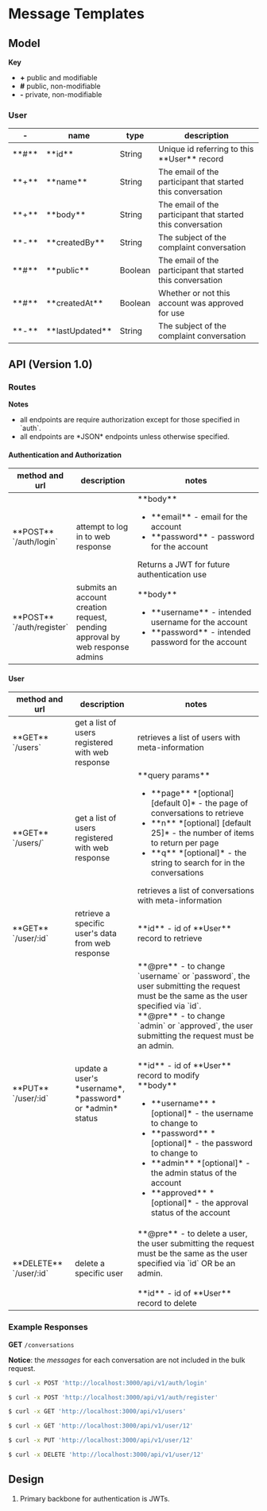 # Message Templates
## Model

**Key**
* **+** public and modifiable
* **#** public, non-modifiable
* **-** private, non-modifiable

### User

<table>
<thead>
    <tr>
        <th style="width: 1%">-</th>
        <th style="width: 24%">name</th>
        <th>type</th>
        <th style="width: 50%">description</th>
    </tr>
</thead>
<tbody>
    <tr>
        <td>**#**</td>
        <td>**id**</td>
        <td>String</td>
        <td>Unique id referring to this **User** record</td>
    </tr>
    <tr>
        <td>**+**</td>
        <td>**name**</td>
        <td>String</td>
        <td>The email of the participant that started this conversation</td>
    </tr>
    <tr>
        <td>**+**</td>
        <td>**body**</td>
        <td>String</td>
        <td>The email of the participant that started this conversation</td>
    </tr>
    <tr>
        <td>**-**</td>
        <td>**createdBy**</td>
        <td>String</td>
        <td>The subject of the complaint conversation</td>
    </tr>
    <tr>
        <td>**#**</td>
        <td>**public**</td>
        <td>Boolean</td>
        <td>The email of the participant that started this conversation</td>
    </tr>
    <tr>
        <td>**#**</td>
        <td>**createdAt**</td>
        <td>Boolean</td>
        <td>Whether or not this account was approved for use</td>
    </tr>
    <tr>
        <td>**-**</td>
        <td>**lastUpdated**</td>
        <td>String</td>
        <td>The subject of the complaint conversation</td>
    </tr>
</tbody>
</table>

## API (Version 1.0)

### Routes

**Notes**
<ul>
    <li>all endpoints are require authorization except for those specified in `auth`.</li>
    <li>all endpoints are *JSON* endpoints unless otherwise specified.</li>
</ul>

#### Authentication and Authorization

<table>
<thead>
    <tr>
        <th style="width: 25%">method and url</th>
        <th>description</th>
        <th style="width: 50%">notes</th>
    </tr>
</thead>
<tbody>
    <tr>
        <td>**POST** `/auth/login`</td>
        <td>attempt to log in to web response</td>
        <td>
            **body**
            <ul>
            <li>**email** - email for the account</li>
            <li>**password** - password for the account</li>
            </ul>
            Returns a JWT for future authentication use
        </td>
    </tr>
    <tr>
        <td>**POST** `/auth/register`</td>
        <td>submits an account creation request, pending approval by web response admins</td>
        <td>
            **body**
            <ul>
            <li>**username** - intended username for the account</li>
            <li>**password** - intended password for the account</li>
            </ul>
        </td>
    </tr>
</tbody>
</table>

#### User

<table>
<thead>
    <tr>
        <th style="width: 25%">method and url</th>
        <th>description</th>
        <th style="width: 50%">notes</th>
    </tr>
</thead>
<tbody>
    <tr>
        <td>**GET** `/users`</td>
        <td>get a list of users registered with web response</td>
        <td>
            retrieves a list of users with meta-information
        </td>
    </tr>
    <tr>
        <td>**GET** `/users/`</td>
        <td>get a list of users registered with web response</td>
        <td>
            **query params**
            <ul>
                <li>**page** *[optional] [default 0]* - the page of conversations to retrieve</li>
                <li>**n** *[optional] [default 25]* - the number of items to return per page</li>
                <li>**q** *[optional]* - the string to search for in the conversations</li>
            </ul>
            retrieves a list of conversations with meta-information
        </td>
    </tr>
    <tr>
        <td>**GET** `/user/:id`</td>
        <td>retrieve a specific user's data from web response</td>
        <td>
            **id** - id of **User** record to retrieve
        </td>
    </tr>
    <tr>
        <td>**PUT** `/user/:id`</td>
        <td>update a user's *username*, *password* or *admin* status</td>
        <td>
            **@pre** - to change `username` or `password`, the user submitting the request must be the same as the user specified via `id`.<br/>
            **@pre** - to change `admin` or `approved`, the user submitting the request must be an admin.<br/><br/>
            **id** - id of **User** record to modify<br/>
            **body**
            <ul>
                <li>**username** *[optional]* - the username to change to</li>
                <li>**password** *[optional]* - the password to change to</li>
                <li>**admin** *[optional]* - the admin status of the account</li>
                <li>**approved** *[optional]* - the approval status of the account</li>
            </ul>
        </td>
    </tr>
    <tr>
        <td>**DELETE** `/user/:id`</td>
        <td>delete a specific user</td>
        <td>
            **@pre** - to delete a user, the user submitting the request must be the same as the user specified via `id` OR be an admin.<br/><br/>
            **id** - id of **User** record to delete
        </td>
    </tr>
</tbody>
</table>

### Example Responses

**GET** `/conversations`

**Notice**: the *messages* for each conversation are not included in the bulk request.

```bash
$ curl -x POST 'http://localhost:3000/api/v1/auth/login'
```

```bash
$ curl -x POST 'http://localhost:3000/api/v1/auth/register'
```

```bash
$ curl -x GET 'http://localhost:3000/api/v1/users'
```

```bash
$ curl -x GET 'http://localhost:3000/api/v1/user/12'
```

```bash
$ curl -x PUT 'http://localhost:3000/api/v1/user/12'
```

```bash
$ curl -x DELETE 'http://localhost:3000/api/v1/user/12'
```

## Design

1. Primary backbone for authentication is JWTs.

